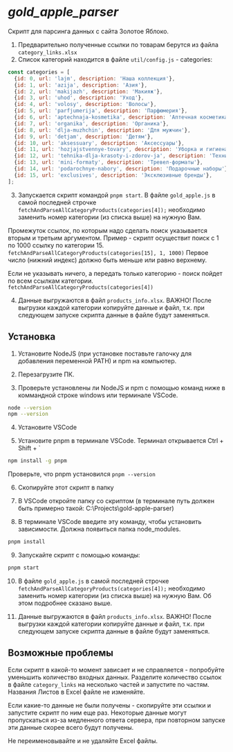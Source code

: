 # **_gold_apple_parser_**

Скрипт для парсинга данных с сайта Золотое Яблоко.

1. Предварительно полученные ссылки по товарам берутся из файла `category_links.xlsx`
2. Список категорий находится в файле `util/config.js` - categories:

```js
const categories = [
  {id: 0, url: 'lajm', description: 'Наша коллекция'},
  {id: 1, url: 'azija', description: 'Азия'},
  {id: 2, url: 'makijazh', description: 'Макияж'},
  {id: 3, url: 'uhod', description: 'Уход'},
  {id: 4, url: 'volosy', description: 'Волосы'},
  {id: 5, url: 'parfjumerija', description: 'Парфюмерия'},
  {id: 6, url: 'aptechnaja-kosmetika', description: 'Аптечная косметика'},
  {id: 7, url: 'organika', description: 'Органика'},
  {id: 8, url: 'dlja-muzhchin', description: 'Для мужчин'},
  {id: 9, url: 'detjam', description: 'Детям'},
  {id: 10, url: 'aksessuary', description: 'Аксессуары'},
  {id: 11, url: 'hozjajstvennye-tovary', description: 'Уборка и гигиена'},
  {id: 12, url: 'tehnika-dlja-krasoty-i-zdorov-ja', description: 'Техника'},
  {id: 13, url: 'mini-formaty', description: 'Тревел-форматы'},
  {id: 14, url: 'podarochnye-nabory', description: 'Подарочные наборы'},
  {id: 15, url: 'exclusives', description: 'Эксклюзивные бренды'},
];
```

3. Запускается скрипт командой `pnpm start`. В файле `gold_apple.js` в самой последней строчке `fetchAndParseAllCategoryProducts(categories[4]);` необходимо заменить номер категории (из списка выше) на нужную Вам.

Промежуток ссылок, по которым надо сделать поиск указывается вторым и третьим аргументом.
Пример - скрипт осуществит поиск с 1 по 1000 ссылку по категории 15.
`fetchAndParseAllCategoryProducts(categories[15], 1, 1000)`
Первое число (нижний индекс) должно быть меньше или равно верхнему.

Если не указывать ничего, а передать только категорию - поиск пойдет по всем ссылкам категории.
`fetchAndParseAllCategoryProducts(categories[4])`

4. Данные выгружаются в файл `products_info.xlsx`. ВАЖНО! После выгрузки каждой категории копируйте данные и файл, т.к. при следующем запуске скрипта данные в файле будут заменяться.

## Установка

1. Установите NodeJS (при установке поставьте галочку для добавления переменной PATH) и npm на компьютер.

2. Перезагрузите ПК.

3. Проверьте установлены ли NodeJS и npm с помощью команд ниже в коммандной строке windows или терминале VSCode.

```bash
node --version
npm --version
```

4. Установите VSCode

5. Установите pnpm в терминале VSCode. Терминал открывается Ctrl + Shift + `

```bash
npm install -g pnpm
```

Проверьте, что pnpm установился `pnpm --version`

6. Скопируйте этот скрипт в папку

7. В VSCode откройте папку со скриптом (в терминале путь должен быть примерно такой: C:\Projects\gold-apple-parser)

8. В терминале VSCode введите эту команду, чтобы установить зависимости. Должна появиться папка node_modules.

```bash
pnpm install
```

9. Запускайте скрипт с помощью команды:

```bash
pnpm start
```

10. В файле `gold_apple.js` в самой последней строчке `fetchAndParseAllCategoryProducts(categories[4]);` необходимо заменить номер категории (из списка выше) на нужную Вам. Об этом подробнее сказано выше.

11. Данные выгружаются в файл `products_info.xlsx`. ВАЖНО! После выгрузки каждой категории копируйте данные и файл, т.к. при следующем запуске скрипта данные в файле будут заменяться.

## Возможные проблемы

Если скрипт в какой-то момент зависает и не справляется - попробуйте уменьшить количество входных данных. Разделите количество ссылок в файле `category_links` на несколько частей и запустите по частям. Названия Листов в Excel файле не изменяйте.

Если какие-то данные не были получены - скопируйте эти ссылки и запустите скрипт по ним еще раз. Некоторые данные могут пропускаться из-за медленного ответа сервера, при повторном запуске эти данные скорее всего будут получены.

Не переименовывайте и не удаляйте Excel файлы.